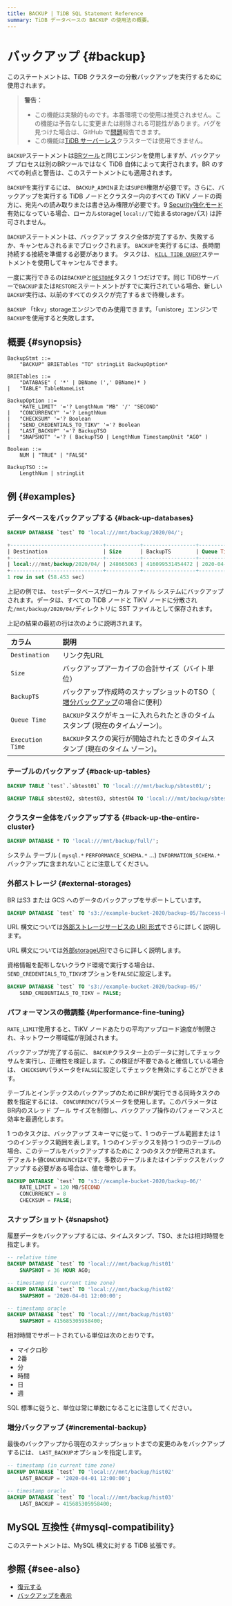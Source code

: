 ```yaml
---
title: BACKUP | TiDB SQL Statement Reference
summary: TiDB データベースの BACKUP の使用法の概要。
---
```


# バックアップ {#backup}

このステートメントは、TiDB クラスターの分散バックアップを実行するために使用されます。

> **警告：**
>
> -   この機能は実験的ものです。本番環境での使用は推奨されません。この機能は予告なしに変更または削除される可能性があります。バグを見つけた場合は、GitHub で[問題](https://github.com/pingcap/tidb/issues)報告できます。
> -   この機能は[TiDB サーバーレス](https://docs.pingcap.com/tidbcloud/select-cluster-tier#tidb-serverless)クラスターでは使用できません。

`BACKUP`ステートメントは[BRツール](https://docs.pingcap.com/tidb/stable/backup-and-restore-overview)と同じエンジンを使用しますが、バックアップ プロセスは別のBRツールではなく TiDB 自体によって実行されます。BR のすべての利点と警告は、このステートメントにも適用されます。

`BACKUP`を実行するには、 `BACKUP_ADMIN`または`SUPER`権限が必要です。さらに、バックアップを実行する TiDB ノードとクラスター内のすべての TiKV ノードの両方に、宛先への読み取りまたは書き込み権限が必要です。9 [Security強化モード](/system-variables.md#tidb_enable_enhanced_security)有効になっている場合、ローカルstorage( `local://`で始まるstorageパス) は許可されません。

`BACKUP`ステートメントは、バックアップ タスク全体が完了するか、失敗するか、キャンセルされるまでブロックされます。 `BACKUP`を実行するには、長時間持続する接続を準備する必要があります。 タスクは、 [`KILL TIDB QUERY`](/sql-statements/sql-statement-kill.md)ステートメントを使用してキャンセルできます。

一度に実行できるのは`BACKUP`と[`RESTORE`](/sql-statements/sql-statement-restore.md)タスク 1 つだけです。同じ TiDBサーバーで`BACKUP`または`RESTORE`ステートメントがすでに実行されている場合、新しい`BACKUP`実行は、以前のすべてのタスクが完了するまで待機します。

`BACKUP` 「tikv」storageエンジンでのみ使用できます。「unistore」エンジンで`BACKUP`を使用すると失敗します。

## 概要 {#synopsis}

```ebnf+diagram
BackupStmt ::=
    "BACKUP" BRIETables "TO" stringLit BackupOption*

BRIETables ::=
    "DATABASE" ( '*' | DBName (',' DBName)* )
|   "TABLE" TableNameList

BackupOption ::=
    "RATE_LIMIT" '='? LengthNum "MB" '/' "SECOND"
|   "CONCURRENCY" '='? LengthNum
|   "CHECKSUM" '='? Boolean
|   "SEND_CREDENTIALS_TO_TIKV" '='? Boolean
|   "LAST_BACKUP" '='? BackupTSO
|   "SNAPSHOT" '='? ( BackupTSO | LengthNum TimestampUnit "AGO" )

Boolean ::=
    NUM | "TRUE" | "FALSE"

BackupTSO ::=
    LengthNum | stringLit
```

## 例 {#examples}

### データベースをバックアップする {#back-up-databases}

```sql
BACKUP DATABASE `test` TO 'local:///mnt/backup/2020/04/';
```

```sql
+------------------------------+-----------+-----------------+---------------------+---------------------+
| Destination                  | Size      | BackupTS        | Queue Time          | Execution Time      |
+------------------------------+-----------+-----------------+---------------------+---------------------+
| local:///mnt/backup/2020/04/ | 248665063 | 416099531454472 | 2020-04-12 23:09:48 | 2020-04-12 23:09:48 |
+------------------------------+-----------+-----------------+---------------------+---------------------+
1 row in set (58.453 sec)
```

上記の例では、 `test`データベースがローカル ファイル システムにバックアップされます。データは、すべての TiDB ノードと TiKV ノードに分散された`/mnt/backup/2020/04/`ディレクトリに SST ファイルとして保存されます。

上記の結果の最初の行は次のように説明されます。

| カラム              | 説明                                                             |
| :--------------- | :------------------------------------------------------------- |
| `Destination`    | リンク先URL                                                        |
| `Size`           | バックアップアーカイブの合計サイズ（バイト単位）                                       |
| `BackupTS`       | バックアップ作成時のスナップショットのTSO（ [増分バックアップ](#incremental-backup)の場合に便利） |
| `Queue Time`     | `BACKUP`タスクがキューに入れられたときのタイムスタンプ (現在のタイムゾーン)。                   |
| `Execution Time` | `BACKUP`タスクの実行が開始されたときのタイムスタンプ (現在のタイム ゾーン)。                   |

### テーブルのバックアップ {#back-up-tables}

```sql
BACKUP TABLE `test`.`sbtest01` TO 'local:///mnt/backup/sbtest01/';
```

```sql
BACKUP TABLE sbtest02, sbtest03, sbtest04 TO 'local:///mnt/backup/sbtest/';
```

### クラスター全体をバックアップする {#back-up-the-entire-cluster}

```sql
BACKUP DATABASE * TO 'local:///mnt/backup/full/';
```

システム テーブル ( `mysql.*` `PERFORMANCE_SCHEMA.*` …) `INFORMATION_SCHEMA.*`バックアップに含まれないことに注意してください。

### 外部ストレージ {#external-storages}

BR はS3 または GCS へのデータのバックアップをサポートしています。

```sql
BACKUP DATABASE `test` TO 's3://example-bucket-2020/backup-05/?access-key={YOUR_ACCESS_KEY}&secret-access-key={YOUR_SECRET_KEY}';
```

<CustomContent platform="tidb">

URL 構文については[外部ストレージサービスの URI 形式](/external-storage-uri.md)でさらに詳しく説明します。

</CustomContent>

<CustomContent platform="tidb-cloud">

URL 構文については[外部storageURI](https://docs.pingcap.com/tidb/stable/external-storage-uri)でさらに詳しく説明します。

</CustomContent>

資格情報を配布しないクラウド環境で実行する場合は、 `SEND_CREDENTIALS_TO_TIKV`オプションを`FALSE`に設定します。

```sql
BACKUP DATABASE `test` TO 's3://example-bucket-2020/backup-05/'
    SEND_CREDENTIALS_TO_TIKV = FALSE;
```

### パフォーマンスの微調整 {#performance-fine-tuning}

`RATE_LIMIT`使用すると、TiKV ノードあたりの平均アップロード速度が制限され、ネットワーク帯域幅が削減されます。

バックアップが完了する前に、 `BACKUP`​​クラスター上のデータに対してチェックサムを実行し、正確性を検証します。この検証が不要であると確信している場合は、 `CHECKSUM`パラメータを`FALSE`に設定してチェックを無効にすることができます。

テーブルとインデックスのバックアップのためにBRが実行できる同時タスクの数を指定するには、 `CONCURRENCY`パラメータを使用します。このパラメータはBR内のスレッド プール サイズを制御し、バックアップ操作のパフォーマンスと効率を最適化します。

1 つのタスクは、バックアップ スキーマに従って、1 つのテーブル範囲または 1 つのインデックス範囲を表します。1 つのインデックスを持つ 1 つのテーブルの場合、このテーブルをバックアップするために 2 つのタスクが使用されます。デフォルト値`CONCURRENCY`は`4`です。多数のテーブルまたはインデックスをバックアップする必要がある場合は、値を増やします。

```sql
BACKUP DATABASE `test` TO 's3://example-bucket-2020/backup-06/'
    RATE_LIMIT = 120 MB/SECOND
    CONCURRENCY = 8
    CHECKSUM = FALSE;
```

### スナップショット {#snapshot}

履歴データをバックアップするには、タイムスタンプ、TSO、または相対時間を指定します。

```sql
-- relative time
BACKUP DATABASE `test` TO 'local:///mnt/backup/hist01'
    SNAPSHOT = 36 HOUR AGO;

-- timestamp (in current time zone)
BACKUP DATABASE `test` TO 'local:///mnt/backup/hist02'
    SNAPSHOT = '2020-04-01 12:00:00';

-- timestamp oracle
BACKUP DATABASE `test` TO 'local:///mnt/backup/hist03'
    SNAPSHOT = 415685305958400;
```

相対時間でサポートされている単位は次のとおりです。

-   マイクロ秒
-   2番
-   分
-   時間
-   日
-   週

SQL 標準に従うと、単位は常に単数になることに注意してください。

### 増分バックアップ {#incremental-backup}

最後のバックアップから現在のスナップショットまでの変更のみをバックアップするには、 `LAST_BACKUP`オプションを指定します。

```sql
-- timestamp (in current time zone)
BACKUP DATABASE `test` TO 'local:///mnt/backup/hist02'
    LAST_BACKUP = '2020-04-01 12:00:00';

-- timestamp oracle
BACKUP DATABASE `test` TO 'local:///mnt/backup/hist03'
    LAST_BACKUP = 415685305958400;
```

## MySQL 互換性 {#mysql-compatibility}

このステートメントは、MySQL 構文に対する TiDB 拡張です。

## 参照 {#see-also}

-   [復元する](/sql-statements/sql-statement-restore.md)
-   [バックアップを表示](/sql-statements/sql-statement-show-backups.md)
